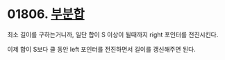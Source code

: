 # 01806. [부분합](./01806.cpp)

최소 길이를 구하는거니까, 일단 합이 S 이상이 될때까지 right 포인터를 전진시킨다.

이제 합이 S보다 클 동안 left 포인터를 전진하면서 길이를 갱신해주면 된다.
